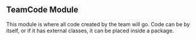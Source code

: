 ## TeamCode Module

This module is where all code created by the team will go.
Code can be by itself, or if it has external classes, it can be placed inside a package.